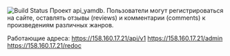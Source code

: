 ![Build Status](https://github.com/Andrew7567/yamdb_final/actions/workflows/yamdb_workflow.yml/badge.svg)
Проект api_yamdb. Пользователи могут регистрироваться на сайте, оставлять отзывы (reviews) и комментарии (comments) к произведениям различных жанров.

Работающие адреса:
https://158.160.17.21/api/v1
https://158.160.17.21/admin
https://158.160.17.21/redoc
